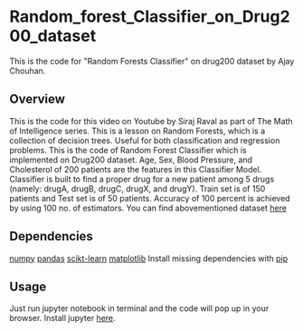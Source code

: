 # Random_forest_Classifier_on_Drug200_dataset

This is the code for "Random Forests Classifier" on drug200 dataset by Ajay Chouhan.

## Overview
This is the code for this video on Youtube by Siraj Raval as part of The Math of Intelligence series. This is a lesson on Random Forests, which is a collection of decision trees. Useful for both classification and regression problems. 
This is the code of Random Forest Classifier which is implemented on Drug200 dataset. Age, Sex, Blood Pressure, and Cholesterol of 200 patients are the features in this Classifier Model. Classifier is built to find a proper drug for a new patient among 5 drugs (namely: drugA, drugB, drugC, drugX, and drugY).
Train set is of 150 patients and Test set is of 50 patients. Accuracy of 100 percent is achieved by using 100 no. of estimators.
You can find abovementioned dataset [here](https://s3-api.us-geo.objectstorage.softlayer.net/cf-courses-data/CognitiveClass/ML0101ENv3/labs/drug200.csv)

## Dependencies
[numpy](https://numpy.org/)
[pandas](https://pandas.pydata.org/)
[scikt-learn](https://scikit-learn.org/stable/)
[matplotlib](https://matplotlib.org/)
Install missing dependencies with [pip](https://pip.pypa.io/en/stable/)

## Usage
Just run jupyter notebook in terminal and the code will pop up in your browser.
Install jupyter [here](https://jupyter.org/install).
